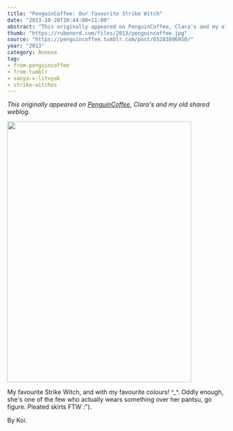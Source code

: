 ```yaml
---
title: "PenguinCoffee: Our favourite Strike Witch"
date: "2013-10-28T10:44:00+11:00"
abstract: "This originally appeared on PenguinCoffee, Clara's and my old shared weblog."
thumb: "https://rubenerd.com/files/2013/penguincoffee.jpg"
source: "https://penguincoffee.tumblr.com/post/65283896950/"
year: "2013"
category: Annexe
tag:
- from-penguincoffee
- from-tumblr
- sanya-v-litvyak
- strike-witches
---
```

*This originally appeared on [PenguinCoffee](https://rubenerd.com/tag/from-penguincoffee/), Clara's and my old shared weblog.*

<img src="https://rubenerd.com/files/museum/penguincoffee-65283896950@1x.jpg" alt="" style="width:424px; height:600px;" srcset="https://rubenerd.com/files/museum/penguincoffee-65283896950@1x.jpg 1x, https://rubenerd.com/files/museum/penguincoffee-65283896950@2x.jpg 2x" />

My favourite Strike Witch, and with my favourite colours! ^_^. Oddly enough, she's one of the few who actually wears something over her pantsu, go figure. Pleated skirts FTW :").

By Koi. 

